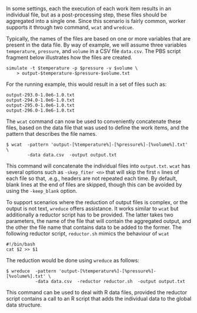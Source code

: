 In some settings, each the execution of each work item results in an individual file, but as a post-processing step, these files should be aggregated into a single one.  Since this scenario is fairly common, worker supports it through two command, `wcat` and `wredcue`.

Typically, the names of the files are based on one or more variables that are present in the data file.  By way of example, we will assume three variables `temperature`, `pressure`, and `volume` in a CSV file `data.csv`.  The PBS script fragment below illustrates how the files are created.
```
simulate -t $temperature -p $pressure -v $volume \
    > output-$temperature-$pressure-$volume.txt
```

For the running example, this would result in a set of files such as:
```
output-293.0-1.0e6-1.0.txt
output-294.0-1.0e6-1.0.txt
output-295.0-1.0e6-1.0.txt
output-296.0-1.0e6-1.0.txt
```

The `wcat` command can now be used to conveniently concatenate these files, based on the data file that was used to define the work items, and the pattern that describes the file names.
```
$ wcat  -pattern 'output-[%temperature%]-[%pressure%]-[%volume%].txt' \
        -data data.csv  -output output.txt
```
This command will concatenate the individual files into `output.txt`.  `wcat` has several options such as `-skep_fiter <n>` that will skip the first `n` lines of each file so that, .e.g., headers are not repeated each time.  By default, blank lines at the end of files are skipped, though this can be avoided by using the `-keep_blank` option.

To support scenarios where the reduction of output files is complex, or the output is not text, `wreduce` offers assistance.  It works similar to `wcat` but additionally a reductor script has to be provided.
The latter takes two parameters, the name of the file that will contain the aggregated output, and the other the file name that contains data to be added to the former.
The following reductor script, `reductor.sh` mimics the behaviour of `wcat`
```
#!/bin/bash
cat $2 >> $1
```
The reduction would be done using `wreduce` as follows:
```
$ wreduce  -pattern 'output-[%temperature%]-[%pressure%]-[%volume%].txt' \
           -data data.csv  -reductor reductor.sh  -output output.txt
```
This command can be used to deal with R data files, provided the reductor script contains a call to an R script that adds the individual data to the global data structure.
